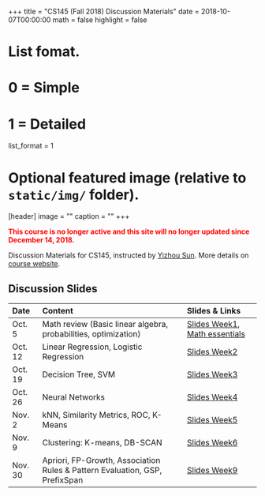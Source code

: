 +++
title = "CS145 (Fall 2018) Discussion Materials"
date = 2018-10-07T00:00:00
math = false
highlight = false

# List fomat.
#   0 = Simple
#   1 = Detailed
list_format = 1

# Optional featured image (relative to `static/img/` folder).
[header]
image = ""
caption = ""
+++

<span style="color:red"> **This course is no longer active and this site will no longer updated since December 14, 2018.** </span>

Discussion Materials for CS145, instructed by [Yizhou Sun](http://web.cs.ucla.edu/~yzsun/). More details on [course website](http://web.cs.ucla.edu/~yzsun/classes/2018Fall_CS145/index.html). 

## Discussion Slides

|  Date |                        Content                      |          Slides & Links            |
|:------|:----------------------------------------------------|:-----------------------------------|
| Oct. 5 | Math review (Basic linear algebra, probabilities, optimization) | [Slides Week1](https://www.haojunheng.com/files/cs145-f18/Discussion_Week1.pptx), [Math essentials](http://courses.washington.edu/css490/2012.Winter/lecture_slides/02_math_essentials.pdf)|
| Oct. 12| Linear Regression, Logistic Regression| [Slides Week2](https://www.haojunheng.com/files/cs145-f18/Discussion_Week2.pptx)|
| Oct. 19| Decision Tree, SVM| [Slides Week3](https://www.haojunheng.com/files/cs145-f18/Discussion_Week3.pptx)|
| Oct. 26| Neural Networks | [Slides Week4](https://www.haojunheng.com/files/cs145-f18/Discussion_Week4.pptx)|
| Nov. 2| kNN, Similarity Metrics, ROC, K-Means| [Slides Week5](https://www.haojunheng.com/files/cs145-f18/Discussion_Week5.pptx)|
| Nov. 9| Clustering: K-means, DB-SCAN | [Slides Week6](https://www.haojunheng.com/files/cs145-f18/Discussion_Week6.pptx)|
| Nov. 30| Apriori, FP-Growth, Association Rules & Pattern Evaluation, GSP, PrefixSpan | [Slides Week9](https://www.haojunheng.com/files/cs145-f18/Discussion_Week9.pptx)|
